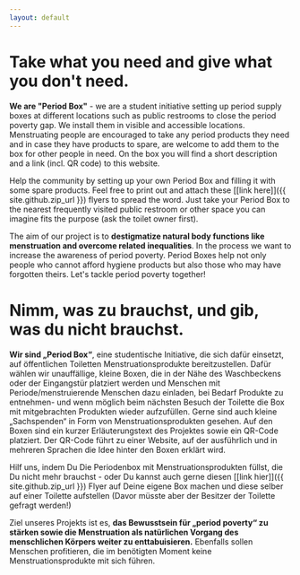 ```yaml
---
layout: default
---
```

# Take what you need and give what you don't need.

**We are "Period Box"** - we are a student initiative setting up period supply boxes at different locations such as public restrooms to close the period poverty gap. We install them in visible and accessible locations. Menstruating people are encouraged to take any period products they need and in case they have products to spare, are welcome to add them to the box for other people in need. On the box you will find a short description and a link (incl. QR code) to this website.

Help the community by setting up your own Period Box and filling it with some spare products. Feel free to print out and attach these [[link here]]({{ site.github.zip_url }}) flyers to spread the word. Just take your Period Box to the nearest frequently visited public restroom or other space you can imagine fits the purpose (ask the toilet owner first). 

The aim of our project is to **destigmatize natural body functions like menstruation and overcome related inequalities**. In the process we want to increase the awareness of period poverty. Period Boxes help not only people who cannot afford hygiene products but also those who may have forgotten theirs. Let's tackle period poverty together!

# Nimm, was zu brauchst, und gib, was du nicht brauchst.

**Wir sind „Period Box“**, eine studentische Initiative, die sich dafür einsetzt, auf öffentlichen Toiletten Menstruationsprodukte bereitzustellen. Dafür wählen wir unauffällige, kleine Boxen, die in der Nähe des Waschbeckens oder der Eingangstür platziert werden und Menschen mit Periode/menstruierende Menschen dazu einladen, bei Bedarf Produkte zu entnehmen- und wenn möglich beim nächsten Besuch der Toilette die Box mit mitgebrachten Produkten wieder aufzufüllen. Gerne sind auch kleine „Sachspenden“ in Form von Menstruationsprodukten gesehen. Auf den Boxen sind ein kurzer Erläuterungstext des Projektes sowie ein QR-Code platziert. Der QR-Code führt zu einer Website, auf der ausführlich und in mehreren Sprachen die Idee hinter den Boxen erklärt wird.

Hilf uns, indem Du Die Periodenbox mit Menstruationsprodukten füllst, die Du nicht mehr brauchst - oder Du kannst auch gerne diesen [[link hier]]({{ site.github.zip_url }}) Flyer auf Deine eigene Box machen und diese selber auf einer Toilette aufstellen (Davor müsste aber der Besitzer der Toilette gefragt werden!)

Ziel unseres Projekts ist es, **das Bewusstsein für „period poverty“ zu stärken sowie die Menstruation als natürlichen Vorgang des menschlichen Körpers weiter zu enttabuisieren.** Ebenfalls sollen Menschen profitieren, die im benötigten Moment keine Menstruationsprodukte mit sich führen.

